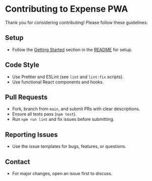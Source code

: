 # Contributing to Expense PWA

Thank you for considering contributing! Please follow these guidelines:

## Setup

- Follow the [Getting Started](README.md#getting-started) section in the [README](README.md) for setup.

## Code Style

- Use Prettier and ESLint (see `lint` and `lint:fix` scripts).
- Use functional React components and hooks.

## Pull Requests

- Fork, branch from `main`, and submit PRs with clear descriptions.
- Ensure all tests pass (`npm test`).
- Run `npm run lint` and fix issues before submitting.

## Reporting Issues

- Use the issue templates for bugs, features, or questions.

## Contact

- For major changes, open an issue first to discuss.
